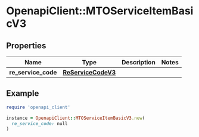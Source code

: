 # OpenapiClient::MTOServiceItemBasicV3

## Properties

| Name | Type | Description | Notes |
| ---- | ---- | ----------- | ----- |
| **re_service_code** | [**ReServiceCodeV3**](ReServiceCodeV3.md) |  |  |

## Example

```ruby
require 'openapi_client'

instance = OpenapiClient::MTOServiceItemBasicV3.new(
  re_service_code: null
)
```

